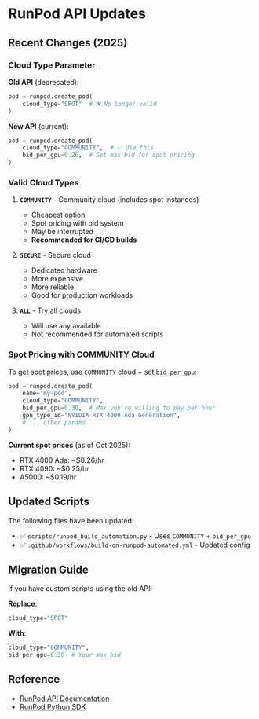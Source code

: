 # RunPod API Updates

## Recent Changes (2025)

### Cloud Type Parameter

**Old API** (deprecated):
```python
pod = runpod.create_pod(
    cloud_type="SPOT"  # ❌ No longer valid
)
```

**New API** (current):
```python
pod = runpod.create_pod(
    cloud_type="COMMUNITY",  # ✅ Use this
    bid_per_gpu=0.26,  # Set max bid for spot pricing
)
```

### Valid Cloud Types

1. **`COMMUNITY`** - Community cloud (includes spot instances)
   - Cheapest option
   - Spot pricing with bid system
   - May be interrupted
   - **Recommended for CI/CD builds**

2. **`SECURE`** - Secure cloud
   - Dedicated hardware
   - More expensive
   - More reliable
   - Good for production workloads

3. **`ALL`** - Try all clouds
   - Will use any available
   - Not recommended for automated scripts

### Spot Pricing with COMMUNITY Cloud

To get spot prices, use `COMMUNITY` cloud + set `bid_per_gpu`:

```python
pod = runpod.create_pod(
    name="my-pod",
    cloud_type="COMMUNITY",
    bid_per_gpu=0.30,  # Max you're willing to pay per hour
    gpu_type_id="NVIDIA RTX 4000 Ada Generation",
    # ... other params
)
```

**Current spot prices** (as of Oct 2025):
- RTX 4000 Ada: ~$0.26/hr
- RTX 4090: ~$0.25/hr
- A5000: ~$0.19/hr

## Updated Scripts

The following files have been updated:
- ✅ `scripts/runpod_build_automation.py` - Uses `COMMUNITY` + `bid_per_gpu`
- ✅ `.github/workflows/build-on-runpod-automated.yml` - Updated config

## Migration Guide

If you have custom scripts using the old API:

**Replace**:
```python
cloud_type="SPOT"
```

**With**:
```python
cloud_type="COMMUNITY",
bid_per_gpu=0.30  # Your max bid
```

## Reference

- [RunPod API Documentation](https://docs.runpod.io/reference/create-pod)
- [RunPod Python SDK](https://github.com/runpod/runpod-python)

